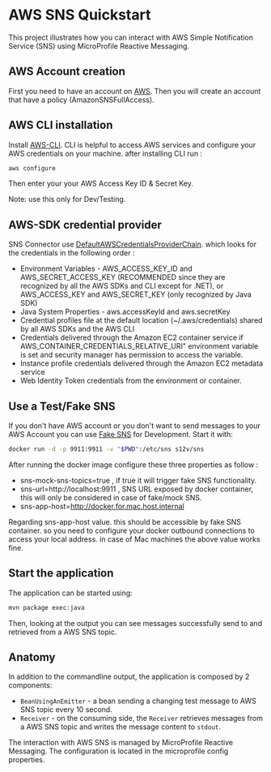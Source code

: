 AWS SNS Quickstart
================

This project illustrates how you can interact with AWS Simple Notification Service (SNS) using MicroProfile Reactive Messaging.

## AWS Account creation

First you need to have an account on [AWS](https://console.aws.amazon.com). Then you will create an account that have a policy (AmazonSNSFullAccess).

## AWS CLI installation

Install [AWS-CLI](https://aws.amazon.com/cli/). CLI is helpful to access AWS services and configure your AWS credentials on your machine.
after installing CLI run :
```bash
aws configure
```
Then enter your your AWS Access Key ID & Secret Key.

Note: use this only for Dev/Testing.

## AWS-SDK credential provider

SNS Connector use [DefaultAWSCredentialsProviderChain](https://docs.aws.amazon.com/AWSJavaSDK/latest/javadoc/com/amazonaws/auth/DefaultAWSCredentialsProviderChain.html). which looks for the credentials in the following order :
* Environment Variables - AWS_ACCESS_KEY_ID and AWS_SECRET_ACCESS_KEY (RECOMMENDED since they are recognized by all the AWS SDKs and CLI except for .NET), or AWS_ACCESS_KEY and AWS_SECRET_KEY (only recognized by Java SDK)
* Java System Properties - aws.accessKeyId and aws.secretKey
* Credential profiles file at the default location (~/.aws/credentials) shared by all AWS SDKs and the AWS CLI
* Credentials delivered through the Amazon EC2 container service if AWS_CONTAINER_CREDENTIALS_RELATIVE_URI" environment variable is set and security manager has permission to access the variable.
* Instance profile credentials delivered through the Amazon EC2 metadata service
* Web Identity Token credentials from the environment or container.

## Use a Test/Fake SNS

If you don't have AWS account or you don't want to send messages to your AWS Account you can use [Fake SNS](https://hub.docker.com/r/s12v/sns/) for Development.
Start it with:

```bash
docker run -d -p 9911:9911 -v "$PWD":/etc/sns s12v/sns
```


After running the docker image configure these three properties as follow :
* sns-mock-sns-topics=true , if true it will trigger fake SNS functionality.
* sns-url=http://localhost:9911 , SNS URL exposed by docker container, this will only be considered in case of fake/mock SNS.
* sns-app-host=http://docker.for.mac.host.internal

Regarding sns-app-host value. this should be accessible by fake SNS container. so you need to configure your docker outbound connections
to access your local address. in case of Mac machines the above value works fine.

## Start the application

The application can be started using:

```bash
mvn package exec:java
```

Then, looking at the output you can see messages successfully send to and retrieved from a AWS SNS topic.

## Anatomy

In addition to the commandline output, the application is composed by 2 components:

* `BeanUsingAnEmitter` - a bean sending a changing test message to AWS SNS topic every 10 second.
* `Receiver`  - on the consuming side, the `Receiver` retrieves messages from a AWS SNS topic and writes the message content to `stdout`.

The interaction with AWS SNS is managed by MicroProfile Reactive Messaging.
The configuration is located in the microprofile config properties.
